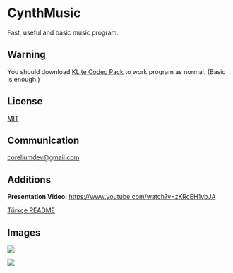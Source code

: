 # CynthMusic
Fast, useful and basic music program.

## Warning
You should download [KLite Codec Pack](https://codecguide.com/download_kl.htm) to work program as normal. (Basic is enough.)

## License

[MIT](https://opensource.org/licenses/MIT)

## Communication

coreliumdev@gmail.com


## Additions

**Presentation Video:** https://www.youtube.com/watch?v=zKRcEH1vbJA

[Türkçe README](/README-TR.md)

## Images

![](https://i.hizliresim.com/qvo6z9w.png)

![](https://i.hizliresim.com/iixey1o.png)
